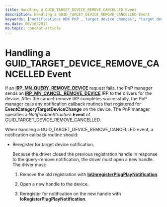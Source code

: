 ```yaml
---
title: Handling a GUID_TARGET_DEVICE_REMOVE_CANCELLED Event
description: Handling a GUID_TARGET_DEVICE_REMOVE_CANCELLED Event
keywords: ["notifications WDK PnP , target device changes", "target device change notifications WDK PnP", "EventCategoryTargetDeviceChange notification", "GUID_TARGET_DEVICE_REMOVE_CANCELLED"]
ms.date: 06/16/2017
ms.topic: concept-article
---
```


# Handling a GUID\_TARGET\_DEVICE\_REMOVE\_CANCELLED Event





If an [**IRP\_MN\_QUERY\_REMOVE\_DEVICE**](./irp-mn-query-remove-device.md) request fails, the PnP manager sends an [**IRP\_MN\_CANCEL\_REMOVE\_DEVICE**](./irp-mn-cancel-remove-device.md) IRP to the drivers for the device. After the cancel-remove IRP completes successfully, the PnP manager calls any notification callback routines that registered for **EventCategoryTargetDeviceChange** on the device. The PnP manager specifies a *NotificationStructure*.**Event** of GUID\_TARGET\_DEVICE\_REMOVE\_CANCELLED.

When handling a GUID\_TARGET\_DEVICE\_REMOVE\_CANCELLED event, a notification callback routine should:

-   Reregister for target device notification.

    Because the driver closed the previous registration handle in response to the query-remove notification, the driver must open a new handle. The driver must:

    1.  Remove the old registration with [**IoUnregisterPlugPlayNotification**](/windows-hardware/drivers/ddi/wdm/nf-wdm-iounregisterplugplaynotification).

    2.  Open a new handle to the device.

    3.  Reregister for notification on the new handle with **IoRegisterPlugPlayNotification**.

 

